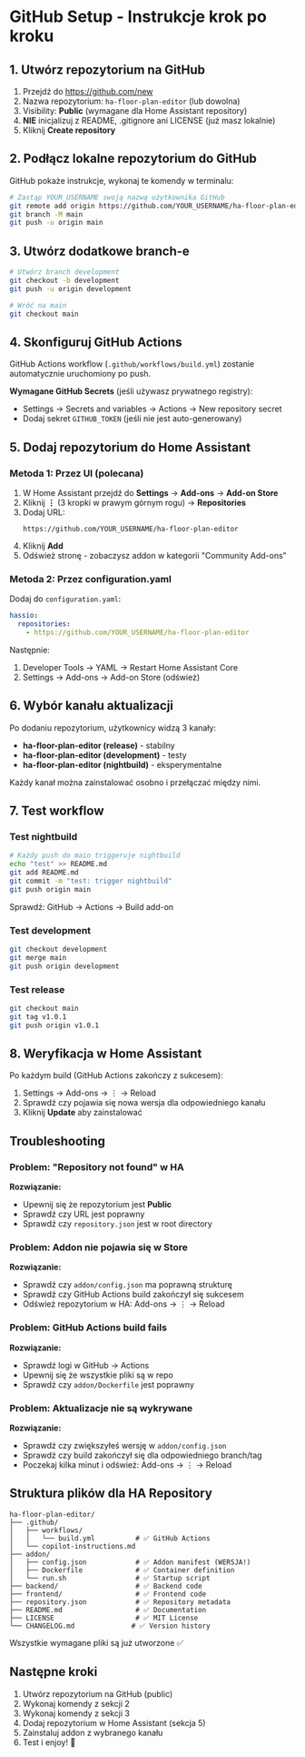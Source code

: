 # GitHub Setup - Instrukcje krok po kroku

## 1. Utwórz repozytorium na GitHub

1. Przejdź do https://github.com/new
2. Nazwa repozytorium: `ha-floor-plan-editor` (lub dowolna)
3. Visibility: **Public** (wymagane dla Home Assistant repository)
4. **NIE** inicjalizuj z README, .gitignore ani LICENSE (już masz lokalnie)
5. Kliknij **Create repository**

## 2. Podłącz lokalne repozytorium do GitHub

GitHub pokaże instrukcje, wykonaj te komendy w terminalu:

```bash
# Zastąp YOUR_USERNAME swoją nazwą użytkownika GitHub
git remote add origin https://github.com/YOUR_USERNAME/ha-floor-plan-editor.git
git branch -M main
git push -u origin main
```

## 3. Utwórz dodatkowe branch-e

```bash
# Utwórz branch development
git checkout -b development
git push -u origin development

# Wróć na main
git checkout main
```

## 4. Skonfiguruj GitHub Actions

GitHub Actions workflow (`.github/workflows/build.yml`) zostanie automatycznie uruchomiony po push.

**Wymagane GitHub Secrets** (jeśli używasz prywatnego registry):
- Settings → Secrets and variables → Actions → New repository secret
- Dodaj sekret `GITHUB_TOKEN` (jeśli nie jest auto-generowany)

## 5. Dodaj repozytorium do Home Assistant

### Metoda 1: Przez UI (polecana)

1. W Home Assistant przejdź do **Settings** → **Add-ons** → **Add-on Store**
2. Kliknij **⋮** (3 kropki w prawym górnym rogu) → **Repositories**
3. Dodaj URL:
   ```
   https://github.com/YOUR_USERNAME/ha-floor-plan-editor
   ```
4. Kliknij **Add**
5. Odśwież stronę - zobaczysz addon w kategorii "Community Add-ons"

### Metoda 2: Przez configuration.yaml

Dodaj do `configuration.yaml`:

```yaml
hassio:
  repositories:
    - https://github.com/YOUR_USERNAME/ha-floor-plan-editor
```

Następnie:
1. Developer Tools → YAML → Restart Home Assistant Core
2. Settings → Add-ons → Add-on Store (odśwież)

## 6. Wybór kanału aktualizacji

Po dodaniu repozytorium, użytkownicy widzą 3 kanały:

- **ha-floor-plan-editor (release)** - stabilny
- **ha-floor-plan-editor (development)** - testy
- **ha-floor-plan-editor (nightbuild)** - eksperymentalne

Każdy kanał można zainstalować osobno i przełączać między nimi.

## 7. Test workflow

### Test nightbuild
```bash
# Każdy push do main triggeruje nightbuild
echo "test" >> README.md
git add README.md
git commit -m "test: trigger nightbuild"
git push origin main
```

Sprawdź: GitHub → Actions → Build add-on

### Test development
```bash
git checkout development
git merge main
git push origin development
```

### Test release
```bash
git checkout main
git tag v1.0.1
git push origin v1.0.1
```

## 8. Weryfikacja w Home Assistant

Po każdym build (GitHub Actions zakończy z sukcesem):

1. Settings → Add-ons → ⋮ → Reload
2. Sprawdź czy pojawia się nowa wersja dla odpowiedniego kanału
3. Kliknij **Update** aby zainstalować

## Troubleshooting

### Problem: "Repository not found" w HA

**Rozwiązanie:**
- Upewnij się że repozytorium jest **Public**
- Sprawdź czy URL jest poprawny
- Sprawdź czy `repository.json` jest w root directory

### Problem: Addon nie pojawia się w Store

**Rozwiązanie:**
- Sprawdź czy `addon/config.json` ma poprawną strukturę
- Sprawdź czy GitHub Actions build zakończył się sukcesem
- Odśwież repozytorium w HA: Add-ons → ⋮ → Reload

### Problem: GitHub Actions build fails

**Rozwiązanie:**
- Sprawdź logi w GitHub → Actions
- Upewnij się że wszystkie pliki są w repo
- Sprawdź czy `addon/Dockerfile` jest poprawny

### Problem: Aktualizacje nie są wykrywane

**Rozwiązanie:**
- Sprawdź czy zwiększyłeś wersję w `addon/config.json`
- Sprawdź czy build zakończył się dla odpowiedniego branch/tag
- Poczekaj kilka minut i odśwież: Add-ons → ⋮ → Reload

## Struktura plików dla HA Repository

```
ha-floor-plan-editor/
├── .github/
│   ├── workflows/
│   │   └── build.yml          # ✅ GitHub Actions
│   └── copilot-instructions.md
├── addon/
│   ├── config.json            # ✅ Addon manifest (WERSJA!)
│   ├── Dockerfile             # ✅ Container definition
│   └── run.sh                 # ✅ Startup script
├── backend/                   # ✅ Backend code
├── frontend/                  # ✅ Frontend code
├── repository.json            # ✅ Repository metadata
├── README.md                  # ✅ Documentation
├── LICENSE                    # ✅ MIT License
└── CHANGELOG.md              # ✅ Version history
```

Wszystkie wymagane pliki są już utworzone ✅

## Następne kroki

1. Utwórz repozytorium na GitHub (public)
2. Wykonaj komendy z sekcji 2
3. Wykonaj komendy z sekcji 3
4. Dodaj repozytorium w Home Assistant (sekcja 5)
5. Zainstaluj addon z wybranego kanału
6. Test i enjoy! 🎉

